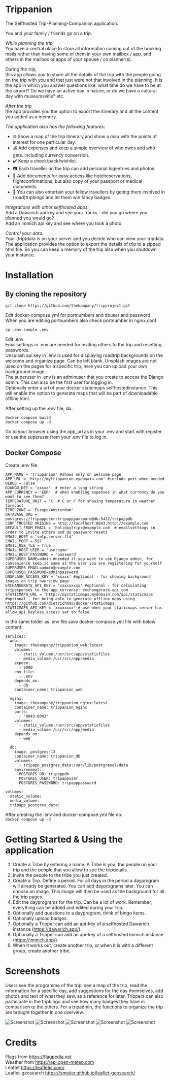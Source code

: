 # Trippanion
The Selfhosted Trip-Planning-Companion application.   

You and your family / friends go on a trip. 

_While planning the trip_   
You have a central place to store all information coming out of the booking mails rather than having some of them in your own mailbox / app, and others in the mailbox or apps of your spouse / co planner(s).  

_During the trip,_  
this app allows you to share all the details of the trip with the people going on the trip with you and that just were not that involved in the planning. It is the app in which you answer questions like: what time do we have to be at the airport? Do we have an active day in nature, or do we have a cultural day with museumsvitis? etc.  

_After the trip_  
the app provides you the option to export the itinerary and all the content you added as a memory.  


_The application also has the following features:_  
- :globe_with_meridians:  Show a map of the trip itinerary and show a map with the points of interest for one particular day.  
- :moneybag:  Add expenses and keep a simple overview of who owes and who gets. Including currency conversion.  
- :heavy_check_mark:  Keep a check/pack/wishlist.  
- :camera:  Each traveller on the trip can add personal logentries and photos.  
- :link:  Add documents for easy access like hotelreservations, flightconfirmations, but also copy of your passport or medical documents.  
- :game_die:  You can also entertain your fellow travellers by geting them involved in (road)tripbingo and let them win fancy badges.  

_Integrations with other selfhosted apps:_  
Add a Dawarich api key and see your tracks - did you go where you planned you would go?  
Add an Immich api key and see where you took a photo  

_Control your data:_  
Your (trip)data is on your server and you decide who can view your tripdata. 
The application provides the option to export the details of trip to a zipped html file. So you can keep a memory of the trip also when you shutdown your instance.

# Installation

## By cloning the repository

`git clone https://github.com/thekampany/tripproject.git`  

Edit  docker-compose.yml for portnumbers and dbuser and password  
When you are editing portnumbers also check portnumber in nginx.conf  

`cp .env.sample .env`  

Edit .env  
Emailsettings in .env are needed for inviting others to the trip and resetting passwords.  
Unsplash api key in .env is used for displaying roadtrip backgrounds on the welcome and organize page. Can be left blank. Unsplash images are not used on the pages for a specific trip, here you can upload your own background image.   
The superuser in .env is an adminuser that you create to access the Django admin. This can also be the first user for logging in.  
Optionally enter a url of your docker staticmaps selfhostedinstance. This will enable the option to generate maps that will be part of downloadable offline html.  

After setting up the .env file, do:  

`docker compose build`  
`docker compose up -d`  

Go to your browser using the app_url as in your .env and start with register or use the superuser from your .env file to log in.


## Docker Compose

Create  .env file.  

```
APP_NAME = 'Trippanion' #shows only on welcome page  
APP_URL = 'http://mytrippanion.mydomain.com' #include port when needed  
DEBUG = False  
DJANGO_KEY = 'xxxxx'  # enter a long string 
APP_CURRENCY = 'EUR'  # when enabling expenses in what currency do you want to see them?  
TEMPERATURE_UNIT = 'C' # C or F for showing temperature in weather forecast  
TIME_ZONE = 'Europe/Amsterdam'  
DATABASE_URL = postgres://tripappuser:tripapppassword@db:5432/tripappdb  
CSRF_TRUSTED_ORIGINS = http://localhost:8043,http://example.com  
DEFAULT_FROM_EMAIL = 'holidaytrips@example.com' # emailsettings in order to invite others and do password resets  
EMAIL_HOST = 'smtp.server.tld'  
EMAIL_PORT = 587  
EMAIL_USE_TLS = True  
EMAIL_HOST_USER = 'username'   
EMAIL_HOST_PASSWORD = 'password'  
SUPERUSER_NAME=admin #needed if you want to use Django admin, for convenience keep it same as the user you are registering for yourself  
SUPERUSER_EMAIL=admin@example.com  
SUPERUSER_PASSWORD=adminpassword  
UNSPLASH_ACCESS_KEY = 'xxxxx' #optional - for showing background images on trip overview page  
EXCHANGERATE_API_KEY = 'xxxxxxxxx' #optional - for calculating tripexpenses to the app_currency: exchangerate-api.com  
STATICMAPS_URL = 'http://mystaticmaps.mydomain.com/api/staticmaps' #optional - for being able to generate offline maps using https://github.com/dietrichmax/docker-staticmaps  
STATICMAPS_API_KEY = 'xxxxxxxx' # use when your staticmaps server has allow_api_keyless_access set to false  
```


In the same folder as .env file save docker-compose.yml file with below content:   

```
services:
  web:
    image: thekampany/trippanion_web:latest
    volumes:
      - static_volume:/usr/src/app/staticfiles
      - media_volume:/usr/src/app/media
    expose:
      - 8000
    env_file:
      - .env
    depends_on:
      - db
    container_name: trippanion_web

  nginx:
    image: thekampany/trippanion_nginx:latest
    container_name: trippanion_nginx
    ports:
      - "8043:8043"
    volumes:
      - static_volume:/usr/src/app/staticfiles
      - media_volume:/usr/src/app/media
    depends_on:
      - web

  db:
    image: postgres:13
    container_name: trippanion_db
    volumes:
      - tripapp_postgres_data:/var/lib/postgresql/data
    environment:
      POSTGRES_DB: tripappdb
      POSTGRES_USER: tripappuser
      POSTGRES_PASSWORD: tripapppassword

volumes:
  static_volume:
  media_volume:
  tripapp_postgres_data:

```
After creating the .env and docker-compose.yml file do:  
`docker compose up -d`  



# Getting Started & Using the application

1. Create a Tribe by entering a name. A Tribe is you, the people on your trip and the people that you allow to see the tripdetails.
2. Invite the people to the tribe you just created.
3. Create a Trip. Define a period. For all days in the period a dayprogram will already be generated. You can add dayprograms later. You can choose an image. This image will then be used as the background for all the trip pages.   
4. Edit the dayprograms for the trip. Can be a lot of work. Remember, everything can be added and edited during your trip.
5. Optionally add questions to a dayprogram, think of bingo items. 
6. Optionally upload badges.
7. Optionally a Tripper can add an api-key of a selfhosted Dawarich instance (https://dawarich.app/).
8. Optionally a Tripper can add an api-key of a selfhosted Immich instance (https://immich.app/).
9. When it works out, create another trip, or when it is with a different group, create another tribe.


# Screenshots
Users see the programme of the trip, see a map of the trip, read the information for a specific day, add suggestions for the day themselves, add photos and text of what they saw, as a reference for later. Trippers can also participate in the tripbingo and see how many badges they have in comparison to the others.
For a tripadmin, the functions to organize the trip are brought together in one overview.

![Screenshot](/screenshots/trippanion-screenshot-1-mytrips.png )
![Screenshot](/screenshots/trippanion-screenshot-2-tripdetail.png )
![Screenshot](/screenshots/trippanion-screenshot-3-tripday.png )
![Screenshot](/screenshots/trippanion-screenshot-4-tripdaymap.png )
![Screenshot](/screenshots/trippanion-screenshot-5-trippers.png )

 
# Credits
Flags from https://flagpedia.net  
Weather from https://api.open-meteo.com  
Leaflet https://leafletjs.com/  
Leaflet-geosearch https://smeijer.github.io/leaflet-geosearch/  
